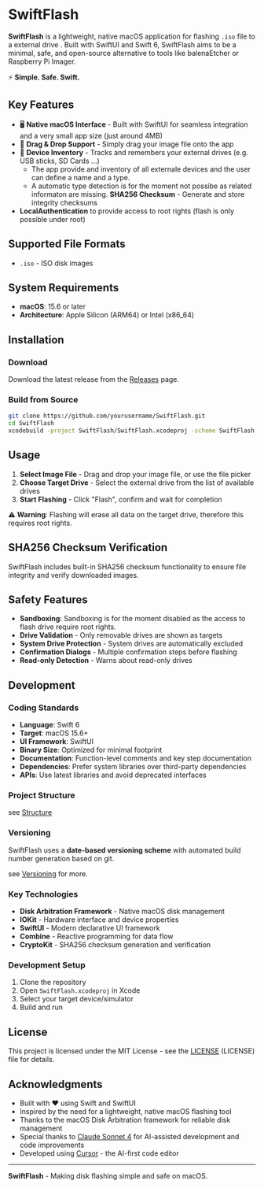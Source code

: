 # SwiftFlash

**SwiftFlash** is a lightweight, native macOS application for flashing `.iso` file to a external drive . Built with SwiftUI and Swift 6, SwiftFlash aims to be a minimal, safe, and open-source alternative to tools like balenaEtcher or Raspberry Pi Imager.

⚡️ **Simple. Safe. Swift.**

## Key Features

- 🖥️ **Native macOS Interface** - Built with SwiftUI for seamless integration and a very small app size (just around 4MB)
- 📁 **Drag & Drop Support** - Simply drag your image file onto the app
- 💾 **Device Inventory** - Tracks and remembers your external drives (e.g. USB sticks, SD Cards ...)
    - The app provide and inventory of all externale devices and the user can define a name and a type.
    - A automatic type detection is for the moment not possibe as related informaton are missing. 
     **SHA256 Checksum** - Generate and store integrity checksums
- **LocalAuthentication** to provide access to root rights (flash is only possible under root)


## Supported File Formats

- `.iso` - ISO disk images

## System Requirements

- **macOS**: 15.6 or later
- **Architecture**: Apple Silicon (ARM64) or Intel (x86_64)


## Installation

### Download
Download the latest release from the [Releases](https://github.com/yourusername/SwiftFlash/releases) page.

### Build from Source
```bash
git clone https://github.com/yourusername/SwiftFlash.git
cd SwiftFlash
xcodebuild -project SwiftFlash/SwiftFlash.xcodeproj -scheme SwiftFlash -configuration Release build
```

## Usage

1. **Select Image File** - Drag and drop your image file, or use the file picker 
3. **Choose Target Drive** - Select the external drive from the list of available drives
5. **Start Flashing** - Click "Flash", confirm  and wait for completion 

⚠️ **Warning**: Flashing will erase all data on the target drive, therefore this requires root rights. 

## SHA256 Checksum Verification

SwiftFlash includes built-in SHA256 checksum functionality to ensure file integrity and verify downloaded images.

## Safety Features

- **Sandboxing**: Sandboxing is for the moment disabled as the access to flash drive require root rights. 
- **Drive Validation** - Only removable drives are shown as targets
- **System Drive Protection** - System drives are automatically excluded
- **Confirmation Dialogs** - Multiple confirmation steps before flashing
- **Read-only Detection** - Warns about read-only drives

## Development

### Coding Standards

- **Language**: Swift 6
- **Target**: macOS 15.6+
- **UI Framework**: SwiftUI
- **Binary Size**: Optimized for minimal footprint
- **Documentation**: Function-level comments and key step documentation
- **Dependencies**: Prefer system libraries over third-party dependencies
- **APIs**: Use latest libraries and avoid deprecated interfaces

### Project Structure

see [Structure](notes/directory_structure.md)

### Versioning

SwiftFlash uses a **date-based versioning scheme** with automated build number generation based on git.  

see [Versioning](notes/Versioning.md) for more.  


### Key Technologies

- **Disk Arbitration Framework** - Native macOS disk management
- **IOKit** - Hardware interface and device properties
- **SwiftUI** - Modern declarative UI framework
- **Combine** - Reactive programming for data flow
- **CryptoKit** - SHA256 checksum generation and verification


### Development Setup

1. Clone the repository
2. Open `SwiftFlash.xcodeproj` in Xcode
3. Select your target device/simulator
4. Build and run

## License

This project is licensed under the MIT License - see the [LICENSE](LICENSE) (LICENSE) file for details.

## Acknowledgments

- Built with ❤️ using Swift and SwiftUI
- Inspired by the need for a lightweight, native macOS flashing tool
- Thanks to the macOS Disk Arbitration framework for reliable disk management
- Special thanks to [Claude Sonnet 4](https://claude.ai) for AI-assisted development and code improvements
- Developed using [Cursor](https://cursor.sh) - the AI-first code editor

---

**SwiftFlash** - Making disk flashing simple and safe on macOS.

